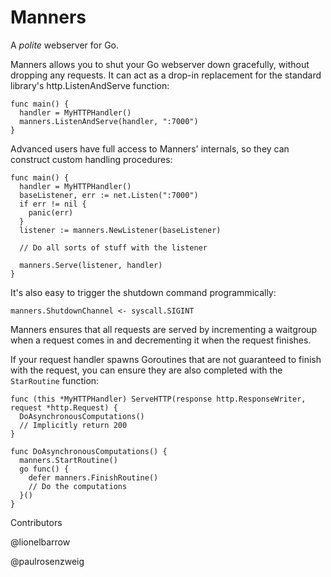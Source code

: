 Manners
=========

A *polite* webserver for Go.

Manners allows you to shut your Go webserver down gracefully, without dropping any requests. It can act as a drop-in replacement for the standard library's http.ListenAndServe function:

```
func main() {
  handler = MyHTTPHandler()
  manners.ListenAndServe(handler, ":7000")
}
```

Advanced users have full access to Manners' internals, so they can construct custom handling procedures:

```
func main() {
  handler = MyHTTPHandler()
  baseListener, err := net.Listen(":7000")
  if err != nil {
    panic(err)
  }
  listener := manners.NewListener(baseListener)                                                
  
  // Do all sorts of stuff with the listener
                     
  manners.Serve(listener, handler)
}
```

It's also easy to trigger the shutdown command programmically:

```
manners.ShutdownChannel <- syscall.SIGINT
```

Manners ensures that all requests are served by incrementing a waitgroup when a request comes in and decrementing it when the request finishes.

If your request handler spawns Goroutines that are not guaranteed to finish with the request, you can ensure they are also completed with the `StarRoutine` function:

```
func (this *MyHTTPHandler) ServeHTTP(response http.ResponseWriter, request *http.Request) {
  DoAsynchronousComputations()
  // Implicitly return 200
}

func DoAsynchronousComputations() {
  manners.StartRoutine()
  go func() {
    defer manners.FinishRoutine()
    // Do the computations
  }()
}
```

Contributors

@lionelbarrow

@paulrosenzweig
